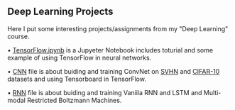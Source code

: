 ## Deep Learning Projects

Here I put some interesting projects/assignments from my "Deep Learning" course. 

• [TensorFlow.ipynb](https://github.com/MehradSm/Deep-Learning-Projects/blob/master/TensorFlow.ipynb) is a Jupyeter Notebook includes toturial and some example of using TensorFlow in neural networks. 

• [CNN](https://github.com/MehradSm/Deep-Learning-Projects/tree/master/CNN) file is about buiding and training ConvNet on       [SVHN](http://ufldl.stanford.edu/housenumbers/) and [CIFAR-10](https://www.cs.toronto.edu/~kriz/cifar.html) datasets and using Tensorboard in TensorFlow. 

• [RNN](https://github.com/MehradSm/Deep-Learning-Projects) file is about buiding and training Vaniila RNN and LSTM and Multi-modal Restricted Boltzmann Machines. 







